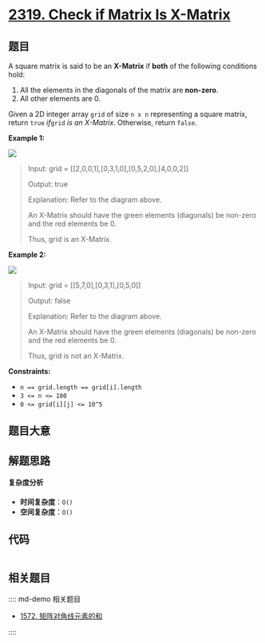 # [2319. Check if Matrix Is X-Matrix](https://leetcode.com/problems/check-if-matrix-is-x-matrix/)

## 题目

A square matrix is said to be an **X-Matrix** if **both** of the following
conditions hold:

1. All the elements in the diagonals of the matrix are **non-zero**.
2. All other elements are 0.

Given a 2D integer array `grid` of size `n x n` representing a square matrix,
return `true` _if_`grid` _is an X-Matrix_. Otherwise, return `false`.

**Example 1:**

![](https://assets.leetcode.com/uploads/2022/05/03/ex1.jpg)

> Input: grid = [[2,0,0,1],[0,3,1,0],[0,5,2,0],[4,0,0,2]]
>
> Output: true
>
> Explanation: Refer to the diagram above.
>
> An X-Matrix should have the green elements (diagonals) be non-zero and the red elements be 0.
>
> Thus, grid is an X-Matrix.

**Example 2:**

![](https://assets.leetcode.com/uploads/2022/05/03/ex2.jpg)

> Input: grid = [[5,7,0],[0,3,1],[0,5,0]]
>
> Output: false
>
> Explanation: Refer to the diagram above.
>
> An X-Matrix should have the green elements (diagonals) be non-zero and the red elements be 0.
>
> Thus, grid is not an X-Matrix.

**Constraints:**

- `n == grid.length == grid[i].length`
- `3 <= n <= 100`
- `0 <= grid[i][j] <= 10^5`

## 题目大意

## 解题思路

#### 复杂度分析

- **时间复杂度**：`O()`
- **空间复杂度**：`O()`

## 代码

```javascript

```

## 相关题目

:::: md-demo 相关题目

- [1572. 矩阵对角线元素的和](https://leetcode.com/problems/matrix-diagonal-sum)

::::
